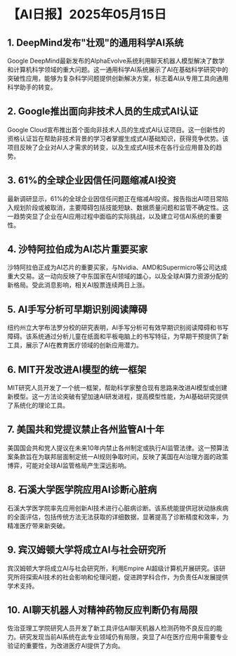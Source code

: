 # 【AI日报】2025年05月15日

## 1. DeepMind发布"壮观"的通用科学AI系统
Google DeepMind最新发布的AlphaEvolve系统利用聊天机器人模型解决了数学和计算机科学领域的重大问题。这一通用科学AI系统展示了AI在基础科学研究中的突破性应用，能够为复杂科学问题提供创新解决方案，标志着AI从专用工具向通用科学助手的转变。

## 2. Google推出面向非技术人员的生成式AI认证
Google Cloud宣布推出首个面向非技术人员的生成式AI认证项目。这一创新性的资格认证旨在帮助非技术背景的学习者掌握生成式AI基础知识，获得竞争优势。该项目反映了企业对AI人才需求的转变，以及生成式AI技术在各行业应用普及的趋势。

## 3. 61%的全球企业因信任问题缩减AI投资
最新调研显示，61%的全球企业因信任问题正在缩减AI投资。报告指出AI项目常陷入规划阶段或被取消，主要障碍包括技能短缺、数据质量问题和监管不确定性。这一趋势突显了企业在AI应用过程中面临的实际挑战，以及建立可信AI系统的重要性。

## 4. 沙特阿拉伯成为AI芯片重要买家
沙特阿拉伯正成为AI芯片的重要买家，与Nvidia、AMD和Supermicro等公司达成重大交易。这一动向反映了中东国家在AI领域的雄心，以及全球AI算力资源分配的新格局。受此消息影响，相关AI股票连续两日上涨。

## 5. AI手写分析可早期识别阅读障碍
纽约州立大学布法罗分校的研究表明，AI手写分析可有效早期识别阅读障碍和书写障碍。该系统通过分析儿童在纸面和平板电脑上的书写特征，为早期干预提供了新工具，展示了AI在教育医疗领域的创新应用潜力。

## 6. MIT开发改进AI模型的统一框架
MIT研究人员开发了一个统一框架，帮助科学家整合现有思路来改进AI模型或创建新模型。这一方法论突破有望加速AI研发进程，提高模型性能，为AI基础研究提供了系统化的理论工具。

## 7. 美国共和党提议禁止各州监管AI十年
美国国会共和党人提议在未来10年内禁止各州制定或执行AI监管法律。这一预算法案条款旨在为联邦层面制定统一AI规则争取时间，反映了美国在AI治理方面的政策博弈，可能对全球AI监管格局产生深远影响。

## 8. 石溪大学医学院应用AI诊断心脏病
石溪大学医学院率先应用创新AI技术进行心脏病诊断。该系统能提供冠状动脉疾病的全面评估，包括传统方法无法获取的详细数据，显著提高了诊断精度和效率，为精准医疗带来新突破。

## 9. 宾汉姆顿大学将成立AI与社会研究所
宾汉姆顿大学将成立AI与社会研究所，利用Empire AI超级计算机开展研究。该研究所将探索AI技术的社会影响和伦理问题，促进跨学科合作，为负责任AI发展提供学术支持。

## 10. AI聊天机器人对精神药物反应判断仍有局限
佐治亚理工学院研究人员开发了新工具评估AI聊天机器人检测药物不良反应的能力。研究发现当前AI系统在此专业领域仍有局限，突显了AI在医疗应用中需要专业验证的重要性，为改进医疗AI提供了方向。